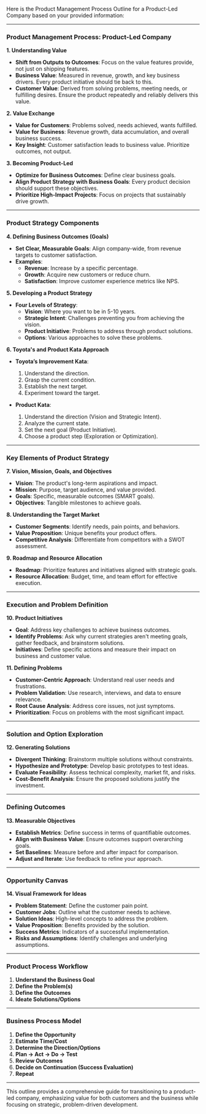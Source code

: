 Here is the Product Management Process Outline for a Product-Led Company based on your provided information:

---

### Product Management Process: Product-Led Company

**1. Understanding Value**

- **Shift from Outputs to Outcomes**: Focus on the value features provide, not just on shipping features.
- **Business Value**: Measured in revenue, growth, and key business drivers. Every product initiative should tie back to this.
- **Customer Value**: Derived from solving problems, meeting needs, or fulfilling desires. Ensure the product repeatedly and reliably delivers this value.

**2. Value Exchange**

- **Value for Customers**: Problems solved, needs achieved, wants fulfilled.
- **Value for Business**: Revenue growth, data accumulation, and overall business success.
- **Key Insight**: Customer satisfaction leads to business value. Prioritize outcomes, not output.

**3. Becoming Product-Led**

- **Optimize for Business Outcomes**: Define clear business goals.
- **Align Product Strategy with Business Goals**: Every product decision should support these objectives.
- **Prioritize High-Impact Projects**: Focus on projects that sustainably drive growth.

---

### Product Strategy Components

**4. Defining Business Outcomes (Goals)**

- **Set Clear, Measurable Goals**: Align company-wide, from revenue targets to customer satisfaction.
- **Examples**:
  - **Revenue**: Increase by a specific percentage.
  - **Growth**: Acquire new customers or reduce churn.
  - **Satisfaction**: Improve customer experience metrics like NPS.

**5. Developing a Product Strategy**

- **Four Levels of Strategy**:
  - **Vision**: Where you want to be in 5-10 years.
  - **Strategic Intent**: Challenges preventing you from achieving the vision.
  - **Product Initiative**: Problems to address through product solutions.
  - **Options**: Various approaches to solve these problems.

**6. Toyota's and Product Kata Approach**

- **Toyota’s Improvement Kata**:
  1. Understand the direction.
  2. Grasp the current condition.
  3. Establish the next target.
  4. Experiment toward the target.

- **Product Kata**:
  1. Understand the direction (Vision and Strategic Intent).
  2. Analyze the current state.
  3. Set the next goal (Product Initiative).
  4. Choose a product step (Exploration or Optimization).

---

### Key Elements of Product Strategy

**7. Vision, Mission, Goals, and Objectives**

- **Vision**: The product's long-term aspirations and impact.
- **Mission**: Purpose, target audience, and value provided.
- **Goals**: Specific, measurable outcomes (SMART goals).
- **Objectives**: Tangible milestones to achieve goals.

**8. Understanding the Target Market**

- **Customer Segments**: Identify needs, pain points, and behaviors.
- **Value Proposition**: Unique benefits your product offers.
- **Competitive Analysis**: Differentiate from competitors with a SWOT assessment.

**9. Roadmap and Resource Allocation**

- **Roadmap**: Prioritize features and initiatives aligned with strategic goals.
- **Resource Allocation**: Budget, time, and team effort for effective execution.

---

### Execution and Problem Definition

**10. Product Initiatives**

- **Goal**: Address key challenges to achieve business outcomes.
- **Identify Problems**: Ask why current strategies aren't meeting goals, gather feedback, and brainstorm solutions.
- **Initiatives**: Define specific actions and measure their impact on business and customer value.

**11. Defining Problems**

- **Customer-Centric Approach**: Understand real user needs and frustrations.
- **Problem Validation**: Use research, interviews, and data to ensure relevance.
- **Root Cause Analysis**: Address core issues, not just symptoms.
- **Prioritization**: Focus on problems with the most significant impact.

---

### Solution and Option Exploration

**12. Generating Solutions**

- **Divergent Thinking**: Brainstorm multiple solutions without constraints.
- **Hypothesize and Prototype**: Develop basic prototypes to test ideas.
- **Evaluate Feasibility**: Assess technical complexity, market fit, and risks.
- **Cost-Benefit Analysis**: Ensure the proposed solutions justify the investment.

---

### Defining Outcomes

**13. Measurable Objectives**

- **Establish Metrics**: Define success in terms of quantifiable outcomes.
- **Align with Business Value**: Ensure outcomes support overarching goals.
- **Set Baselines**: Measure before and after impact for comparison.
- **Adjust and Iterate**: Use feedback to refine your approach.

---

### Opportunity Canvas

**14. Visual Framework for Ideas**

- **Problem Statement**: Define the customer pain point.
- **Customer Jobs**: Outline what the customer needs to achieve.
- **Solution Ideas**: High-level concepts to address the problem.
- **Value Proposition**: Benefits provided by the solution.
- **Success Metrics**: Indicators of a successful implementation.
- **Risks and Assumptions**: Identify challenges and underlying assumptions.

---

### Product Process Workflow

1. **Understand the Business Goal**
2. **Define the Problem(s)**
3. **Define the Outcomes**
4. **Ideate Solutions/Options**

---

### Business Process Model

1. **Define the Opportunity**
2. **Estimate Time/Cost**
3. **Determine the Direction/Options**
4. **Plan → Act → Do → Test**
5. **Review Outcomes**
6. **Decide on Continuation (Success Evaluation)**
7. **Repeat**

---

This outline provides a comprehensive guide for transitioning to a product-led company, emphasizing value for both customers and the business while focusing on strategic, problem-driven development.
